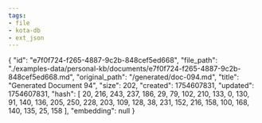 ```yaml
---
tags:
- file
- kota-db
- ext_json
---
```

{
  "id": "e7f0f724-f265-4887-9c2b-848cef5ed668",
  "file_path": "./examples-data/personal-kb/documents/e7f0f724-f265-4887-9c2b-848cef5ed668.md",
  "original_path": "/generated/doc-094.md",
  "title": "Generated Document 94",
  "size": 202,
  "created": 1754607831,
  "updated": 1754607831,
  "hash": [
    20,
    216,
    243,
    237,
    186,
    29,
    79,
    102,
    210,
    133,
    0,
    130,
    91,
    140,
    136,
    205,
    250,
    228,
    203,
    109,
    128,
    38,
    231,
    152,
    216,
    158,
    100,
    168,
    140,
    135,
    25,
    158
  ],
  "embedding": null
}
